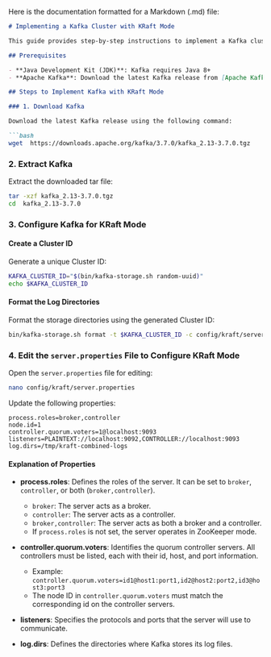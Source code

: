 Here is the documentation formatted for a Markdown (.md) file:

```markdown
# Implementing a Kafka Cluster with KRaft Mode

This guide provides step-by-step instructions to implement a Kafka cluster using KRaft (Kafka Raft Metadata mode). KRaft mode enables Kafka to manage metadata without relying on an external ZooKeeper ensemble.

## Prerequisites

- **Java Development Kit (JDK)**: Kafka requires Java 8+
- **Apache Kafka**: Download the latest Kafka release from [Apache Kafka](https://downloads.apache.org/kafka/).

## Steps to Implement Kafka with KRaft Mode

### 1. Download Kafka

Download the latest Kafka release using the following command:

```bash
wget  https://downloads.apache.org/kafka/3.7.0/kafka_2.13-3.7.0.tgz
```

### 2. Extract Kafka

Extract the downloaded tar file:

```bash
tar -xzf kafka_2.13-3.7.0.tgz
cd  kafka_2.13-3.7.0
```

### 3. Configure Kafka for KRaft Mode

#### Create a Cluster ID

Generate a unique Cluster ID:

```bash
KAFKA_CLUSTER_ID="$(bin/kafka-storage.sh random-uuid)"
echo $KAFKA_CLUSTER_ID
```

#### Format the Log Directories

Format the storage directories using the generated Cluster ID:

```bash
bin/kafka-storage.sh format -t $KAFKA_CLUSTER_ID -c config/kraft/server.properties
```

### 4. Edit the `server.properties` File to Configure KRaft Mode

Open the `server.properties` file for editing:

```bash
nano config/kraft/server.properties
```

Update the following properties:

```properties
process.roles=broker,controller
node.id=1
controller.quorum.voters=1@localhost:9093
listeners=PLAINTEXT://localhost:9092,CONTROLLER://localhost:9093
log.dirs=/tmp/kraft-combined-logs
```

#### Explanation of Properties

- **process.roles**: Defines the roles of the server. It can be set to `broker`, `controller`, or both (`broker,controller`).
  - `broker`: The server acts as a broker.
  - `controller`: The server acts as a controller.
  - `broker,controller`: The server acts as both a broker and a controller.
  - If `process.roles` is not set, the server operates in ZooKeeper mode.

- **controller.quorum.voters**: Identifies the quorum controller servers. All controllers must be listed, each with their id, host, and port information.
  - Example: `controller.quorum.voters=id1@host1:port1,id2@host2:port2,id3@host3:port3`
  - The node ID in `controller.quorum.voters` must match the corresponding id on the controller servers.

- **listeners**: Specifies the protocols and ports that the server will use to communicate.

- **log.dirs**: Defines the directories where Kafka stores its log files.
